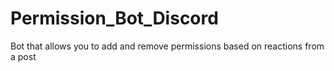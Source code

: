 # Permission_Bot_Discord
Bot that allows you to add and remove permissions based on reactions from a post
